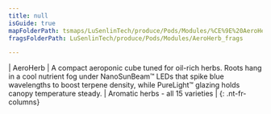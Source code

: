 ```yaml
---
title: null
isGuide: true
mapFolderPath: tsmaps/LuSenlinTech/produce/Pods/Modules/%CE%9E%20AeroHerb
fragsFolderPath: LuSenlinTech/produce/Pods/Modules/AeroHerb_frags

---
```



<!-- tsGuideRenderComment {"guide":{"id":"yGB15s1sT","path":"LuSenlinTech/produce/Pods/Modules","fragmentFolderPath":"LuSenlinTech/produce/Pods/Modules/AeroHerb_frags"},"fragment":{"id":"yGB15s1sT","topLevelMapKey":"wT8JrY00Sv","mapKeyChain":"wT8JrY00Sv","guideID":"yGB15s1rA","guidePath":"c:/GitHub/MuddySpud/MuddySpud.github.io/tsmaps/LuSenlinTech/produce/Pods/Modules/AeroHerb.tspod","chartKey":"wT8JrY00Sv","isLeaf":false,"options":[{"id":"yGB15y1Ad","option":"AeroHerb - a deeper look","order":1,"isAncillary":true}]}} -->

| AeroHerb | A compact aeroponic cube tuned for oil-rich herbs. Roots hang in a cool nutrient fog under NanoSunBeam™ LEDs that spike blue wavelengths to boost terpene density, while PureLight™ glazing holds canopy temperature steady. | Aromatic herbs - all 15 varieties |
{: .nt-fr-columns}
